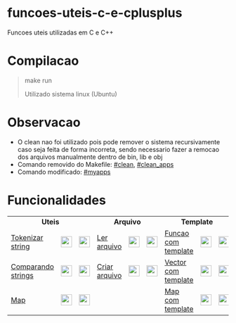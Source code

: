 # funcoes-uteis-c-e-cplusplus

Funcoes uteis utilizadas em C e C++

# Compilacao

> make run
> 
> Utilizado sistema linux (Ubuntu)

# Observacao

- O clean nao foi utilizado pois pode remover o sistema recursivamente caso seja feita de forma incorreta, sendo necessario fazer a remocao dos arquivos manualmente dentro de bin, lib e obj
- Comando removido do Makefile: [#clean](https://github.com/danieldiv/funcoes-uteis-c-e-cplusplus/blob/b3cb62901ab1a2a780e446be335d18b95d989dfa/Makefile#L31), [#clean_apps](https://github.com/danieldiv/funcoes-uteis-c-e-cplusplus/blob/b3cb62901ab1a2a780e446be335d18b95d989dfa/Makefile#L34)
- Comando modificado: [#myapps](https://github.com/danieldiv/funcoes-uteis-c-e-cplusplus/blob/b3cb62901ab1a2a780e446be335d18b95d989dfa/Makefile#L19)

# Funcionalidades




<html>
  <table>
    <tr> <!-- linha 1 -->
      <div>
        <td colspan="3" align="center"><b>Uteis</b></td>
        <td colspan="3" align="center"><b>Arquivo</b></td>
        <td colspan="3" align="center"><b>Template</b></td>
      </div>
    </tr>
    <tr> <!-- linha 2 -->
      <div>
        <td>
          <a href="https://github.com/danieldiv/funcoes-uteis-c-e-cplusplus/blob/main/apps/main.cpp#L176">
                 Tokenizar string
          </a>
        </td>
        <td> <!-- C -->
            <a href="https://github.com/danieldiv/funcoes-uteis-c-e-cplusplus/blob/main/src/util.cpp#L13">
                <img align="center" height="25" src="https://cdn.jsdelivr.net/gh/devicons/devicon/icons/c/c-original.svg" />
            </a>
        </td>
        <td> <!-- C++ -->
            <a href="https://github.com/danieldiv/funcoes-uteis-c-e-cplusplus/blob/main/src/util.cpp#L33">
                <img align="center" height="25" src="https://cdn.jsdelivr.net/gh/devicons/devicon/icons/cplusplus/cplusplus-original.svg" />
            </a>
        </td>
        <td>
          <a href="https://github.com/danieldiv/funcoes-uteis-c-e-cplusplus/blob/main/apps/main.cpp#L48">
               Ler arquivo
          </a>
        </td>
        <td> <!-- C -->
            <a href="https://github.com/danieldiv/funcoes-uteis-c-e-cplusplus/blob/main/src/arquivo.cpp#L13">
                <img align="center" height="25" src="https://cdn.jsdelivr.net/gh/devicons/devicon/icons/c/c-original.svg" />
            </a>
        </td>
        <td> <!-- C++ -->
            <a href="https://github.com/danieldiv/funcoes-uteis-c-e-cplusplus/blob/main/src/arquivo.cpp#L69">
                <img align="center" height="25" src="https://cdn.jsdelivr.net/gh/devicons/devicon/icons/cplusplus/cplusplus-original.svg" />
            </a>
        </td>
        <td>
          <a href="https://github.com/danieldiv/funcoes-uteis-c-e-cplusplus/blob/main/apps/main.cpp#L74">
                 Funcao com template
          </a>
        </td>
        <td> <!-- nao possui em C -->
          <a href="#">
            <img align="center" height="25" src="https://cdn.jsdelivr.net/gh/devicons/devicon/icons/github/github-original.svg"/>
          </a>
        </td>
        <td> <!-- C++ -->
            <a href="https://github.com/danieldiv/funcoes-uteis-c-e-cplusplus/blob/main/apps/main.cpp#L13">
                <img align="center" height="25" src="https://cdn.jsdelivr.net/gh/devicons/devicon/icons/cplusplus/cplusplus-original.svg" />
            </a>
        </td>
      </div>
    </tr>
    <tr> <!-- linha 3 -->
      <div>
        <td>
          <a href="https://github.com/danieldiv/funcoes-uteis-c-e-cplusplus/blob/main/apps/main.cpp#L149">
                 Comparando strings
          </a>
        </td>
        <td> <!-- C -->
            <a href="https://github.com/danieldiv/funcoes-uteis-c-e-cplusplus/blob/main/src/util.cpp#L64">
                <img align="center" height="25" src="https://cdn.jsdelivr.net/gh/devicons/devicon/icons/c/c-original.svg" />
            </a>
        </td>
        <td> <!-- C++ -->
            <a href="https://github.com/danieldiv/funcoes-uteis-c-e-cplusplus/blob/main/src/util.cpp#L74">
                <img align="center" height="25" src="https://cdn.jsdelivr.net/gh/devicons/devicon/icons/cplusplus/cplusplus-original.svg" />
            </a>
        </td>
        <td>
          <a href="https://github.com/danieldiv/funcoes-uteis-c-e-cplusplus/blob/main/apps/main.cpp#L48">
                 Criar arquivo
          </a>
        </td>
        <td> <!-- C -->
            <a href="https://github.com/danieldiv/funcoes-uteis-c-e-cplusplus/blob/main/src/arquivo.cpp#L40">
                <img align="center" height="25" src="https://cdn.jsdelivr.net/gh/devicons/devicon/icons/c/c-original.svg" />
            </a>
        </td>
        <td> <!-- C++ -->
            <a href="https://github.com/danieldiv/funcoes-uteis-c-e-cplusplus/blob/main/src/arquivo.cpp#L89">
                <img align="center" height="25" src="https://cdn.jsdelivr.net/gh/devicons/devicon/icons/cplusplus/cplusplus-original.svg" />
            </a>
        </td>
        <td>
          <a href="https://github.com/danieldiv/funcoes-uteis-c-e-cplusplus/blob/main/apps/main.cpp#L95">
                 Vector com template
          </a>
        </td>
        <td> <!-- nao possui em C -->
          <a href="#"><img align="center" height="25" src="https://cdn.jsdelivr.net/gh/devicons/devicon/icons/github/github-original.svg"/></a>
        </td>
        <td> <!-- C++ -->
            <a href="https://github.com/danieldiv/funcoes-uteis-c-e-cplusplus/blob/main/include/class_template.hpp#L33">
                <img align="center" height="25" src="https://cdn.jsdelivr.net/gh/devicons/devicon/icons/cplusplus/cplusplus-original.svg" />
            </a>
        </td>
      </div>
    </tr>
    <tr> <!-- linha 4 -->
      <div>
        <td>
          <a href="https://github.com/danieldiv/funcoes-uteis-c-e-cplusplus/blob/main/apps/main.cpp#L199">
                 Map
          </a>
        </td>
        <td> <!-- nao possui em C -->
            <a href="#"><img align="center" height="25" src="https://cdn.jsdelivr.net/gh/devicons/devicon/icons/github/github-original.svg"/></a>
        </td>
        <td> <!-- C++ -->
            <a href="https://github.com/danieldiv/funcoes-uteis-c-e-cplusplus/blob/main/src/util.cpp#L48">
                <img align="center" height="25" src="https://cdn.jsdelivr.net/gh/devicons/devicon/icons/cplusplus/cplusplus-original.svg" />
            </a>
        </td>
      </div>
      <div>
        <td></td> <!-- espacamento -->
        <td></td> <!-- espacamento -->
        <td></td> <!-- espacamento -->
      </div>
      <div>
        <td>
          <a href="https://github.com/danieldiv/funcoes-uteis-c-e-cplusplus/blob/main/apps/main.cpp#L128">
                 Map com template
          </a>
        </td>
        <td> <!-- nao possui em C -->
            <a href="#"><img align="center" height="25" src="https://cdn.jsdelivr.net/gh/devicons/devicon/icons/github/github-original.svg"/></a>
        </td>
        <td> <!-- C++ -->
            <a href="https://github.com/danieldiv/funcoes-uteis-c-e-cplusplus/blob/main/include/class_template.hpp#L49">
                <img align="center" height="25" src="https://cdn.jsdelivr.net/gh/devicons/devicon/icons/cplusplus/cplusplus-original.svg" />
            </a>
        </td>
      </div>
    </tr>
  </table>
</html>
</br>
